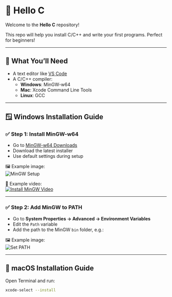 # 👋 Hello C

Welcome to the **Hello C** repository!

This repo will help you install C/C++ and write your first programs. Perfect for beginners!

---

## 🧰 What You’ll Need

- A text editor like [VS Code](https://code.visualstudio.com/)
- A C/C++ compiler:
  - **Windows**: MinGW-w64
  - **Mac**: Xcode Command Line Tools
  - **Linux**: GCC

---

## 🪟 Windows Installation Guide

### ✅ Step 1: Install MinGW-w64

- Go to [MinGW-w64 Downloads](https://www.mingw-w64.org/downloads/)
- Download the latest installer
- Use default settings during setup

🖼 Example image:  
![MinGW Setup](assets/mingw-install.png)

🎥 Example video:  
[![Install MinGW Video](https://img.youtube.com/vi/4d7RxZcT8kI/0.jpg)](https://www.youtube.com/watch?v=4d7RxZcT8kI)

---

### ✅ Step 2: Add MinGW to PATH

- Go to **System Properties → Advanced → Environment Variables**
- Edit the `Path` variable
- Add the path to the MinGW `bin` folder, e.g.:


🖼 Example image:  
![Set PATH](assets/set-path.png)

---

## 🍎 macOS Installation Guide

Open Terminal and run:

```bash
xcode-select --install
